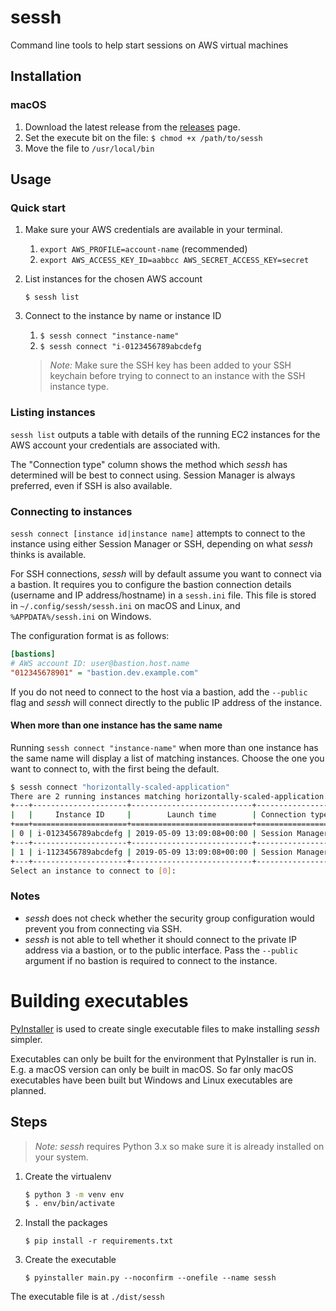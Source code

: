 # sessh
Command line tools to help start sessions on AWS virtual machines 

## Installation
### macOS
1. Download the latest release from the [releases](https://github.com/QtonSolutions/sessh/releases/) page.
2. Set the execute bit on the file: `$ chmod +x /path/to/sessh`
3. Move the file to `/usr/local/bin`

## Usage
### Quick start
1. Make sure your AWS credentials are available in your terminal.
   1. `export AWS_PROFILE=account-name` (recommended)
   2. `export AWS_ACCESS_KEY_ID=aabbcc AWS_SECRET_ACCESS_KEY=secret`
2. List instances for the chosen AWS account
     
     `$ sessh list` 

3. Connect to the instance by name or instance ID
   1. `$ sessh connect "instance-name"`
   2. `$ sessh connect "i-0123456789abcdefg`

   > *Note:* Make sure the SSH key has been added to your SSH keychain before trying to connect to an instance with the SSH instance type.

### Listing instances
`sessh list` outputs a table with details of the running EC2 instances for the AWS account your credentials are associated with.

The "Connection type" column shows the method which _sessh_ has determined will be best to connect using. Session Manager is always preferred, even if SSH is also available.

### Connecting to instances
`sessh connect [instance id|instance name]` attempts to connect to the instance using either Session Manager or SSH, depending on what _sessh_ thinks is available.

For SSH connections, _sessh_ will by default assume you want to connect via a bastion. It requires you to configure the bastion connection details (username and IP address/hostname) in a `sessh.ini` file. This file is stored in `~/.config/sessh/sessh.ini` on macOS and Linux, and `%APPDATA%/sessh.ini` on Windows.

The configuration format is as follows:
```ini
[bastions]
# AWS account ID: user@bastion.host.name
"012345678901" = "bastion.dev.example.com"
``` 

If you do not need to connect to the host via a bastion, add the `--public` flag and _sessh_ will connect directly to the public IP address of the instance.

#### When more than one instance has the same name
Running `sessh connect "instance-name"` when more than one instance has the same name will display a list of matching instances. Choose the one you want to connect to, with the first being the default.

```bash
$ sessh connect "horizontally-scaled-application"
There are 2 running instances matching horizontally-scaled-application.
+---+---------------------+---------------------------+-----------------+
|   |     Instance ID     |        Launch time        | Connection type |
+===+=====================+===========================+=================+
| 0 | i-0123456789abcdefg | 2019-05-09 13:09:08+00:00 | Session Manager |
+---+---------------------+---------------------------+-----------------+
| 1 | i-1123456789abcdefg | 2019-05-09 13:09:08+00:00 | Session Manager |
+---+---------------------+---------------------------+-----------------+
Select an instance to connect to [0]:
```

### Notes
- _sessh_ does not check whether the security group configuration would prevent you from connecting via SSH.
- _sessh_ is not able to tell whether it should connect to the private IP address via a bastion, or to the public interface. Pass the `--public` argument if no bastion is required to connect to the instance.

# Building executables
[PyInstaller](http://www.pyinstaller.org) is used to create single executable files to make installing _sessh_ simpler.

Executables can only be built for the environment that PyInstaller is run in. E.g. a macOS version can only be built in macOS. So far only macOS executables have been built but Windows and Linux executables are planned.

## Steps
> _*Note:* sessh_ requires Python 3.x so make sure it is already installed on your system.
>
1. Create the virtualenv

    ```bash
    $ python 3 -m venv env
    $ . env/bin/activate
    ```
    
2. Install the packages
    
    `$ pip install -r requirements.txt`

3. Create the executable

    `$ pyinstaller main.py --noconfirm --onefile --name sessh`  

The executable file is at `./dist/sessh`
